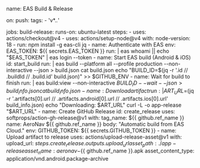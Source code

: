 name: EAS Build & Release

on:
  push:
    tags:
      - 'v*.*.*'

jobs:
  build-release:
    runs-on: ubuntu-latest
    steps:
      - uses: actions/checkout@v4
      - uses: actions/setup-node@v4
        with:
          node-version: 18
      - run: npm install -g eas-cli jq
      - name: Authenticate with EAS
        env:
          EAS_TOKEN: ${{ secrets.EAS_TOKEN }}
        run: |
          eas whoami || echo "$EAS_TOKEN" | eas login --token
      - name: Start EAS build (Android & iOS)
        id: start_build
        run: |
          eas build --platform all --profile production --non-interactive --json > build.json
          cat build.json
          echo "BUILD_ID=$(jq -r '.id // .buildId // .build.id' build.json)" >> $GITHUB_ENV
      - name: Wait for build to finish
        run: |
          eas build:view --non-interactive $BUILD_ID --wait --json > build_info.json
          cat build_info.json
      - name: Download artifact
        run: |
          ART_URL=$(jq -r '.artifacts[0].url // .artifacts.android[0].url // .artifacts.ios[0].url' build_info.json)
          echo "Downloading: $ART_URL"
          curl -L -o app-release "$ART_URL"
      - name: Create GitHub Release
        id: create_release
        uses: softprops/action-gh-release@v1
        with:
          tag_name: ${{ github.ref_name }}
          name: AeroNav ${{ github.ref_name }}
          body: "Automatic build from EAS Cloud."
        env:
          GITHUB_TOKEN: ${{ secrets.GITHUB_TOKEN }}
      - name: Upload artifact to release
        uses: actions/upload-release-asset@v1
        with:
          upload_url: ${{ steps.create_release.outputs.upload_url }}
          asset_path: ./app-release
          asset_name: aeronav-${{ github.ref_name }}.apk
          asset_content_type: application/vnd.android.package-archive
